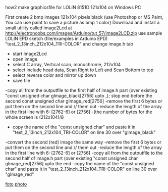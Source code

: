 how2 make graphicsfile for LOLIN 8151D 121x104 on Windows PC

First create 2 bmp images 121x104 pixels black (use Photoshop or MS Paint, You can use paint to save a picture as bmp 1 color)
Download and install a small utility called Image2Lcd at http://electronoobs.com/images/Arduino/tut_57/image2LCD.zip
use sample LOLIN EPD sketch (file/examples in Arduino EPD) "test_2_13inch_212x104_TRI-COLOR" and change image.h tab

- start Image2Lcd
- open image
- select C array, Vertical scan, monochrome, 212x104
- select include head data, Scan Right to Left and Scan Bottom to top
- select reverse color and mirror up down
- save file

-copy all from the outputfile to the first half of image.h part (over existing "const unsigned char gImage_black[2756] upto ,}; stop end before the second const unsigned char gImage_red[2756] 
-remove the first 6 bytes or put them on the second line and // them out
-reduce the length of the array in the first line with 6: [2762-6] or [2756]
-(the number of bytes for the whole screen is (212x104)/8
- copy the name of the "const unsigned char" and paste it in "test_2_13inch_212x104_TRI-COLOR" on 
line 30 over "gImage_black"

-convert the second (red) image the same way
-remove the first 6 bytes or put them on the second line and // them out
-reduce the length of the array in the first line with 6: [2762-6] or [2756]
-copy all from the outputfile to the second half of image.h part (over existing "const unsigned char gImage_red[2756] upto the end
-copy the name of the "const unsigned char" and paste it in "test_2_13inch_212x104_TRI-COLOR" on 
line 30 over "gImage_red"

[foto](https://github.com/gtmans/LOLIN-UC8151D/blob/main/LOLIN-setup.png)
[photo](https://github.com/gtmans/LOLIN-UC8151D/blob/main/howto_LOLINUC8151D_image.png)
